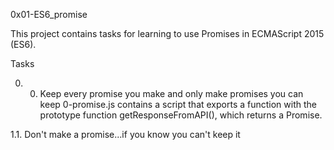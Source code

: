 0x01-ES6_promise

This project contains tasks for learning to use Promises in ECMAScript 2015 (ES6).

Tasks

0. 0. Keep every promise you make and only make promises you can keep
0-promise.js contains a script that exports a function with the prototype function getResponseFromAPI(), which returns a Promise.

1.1. Don't make a promise...if you know you can't keep it
